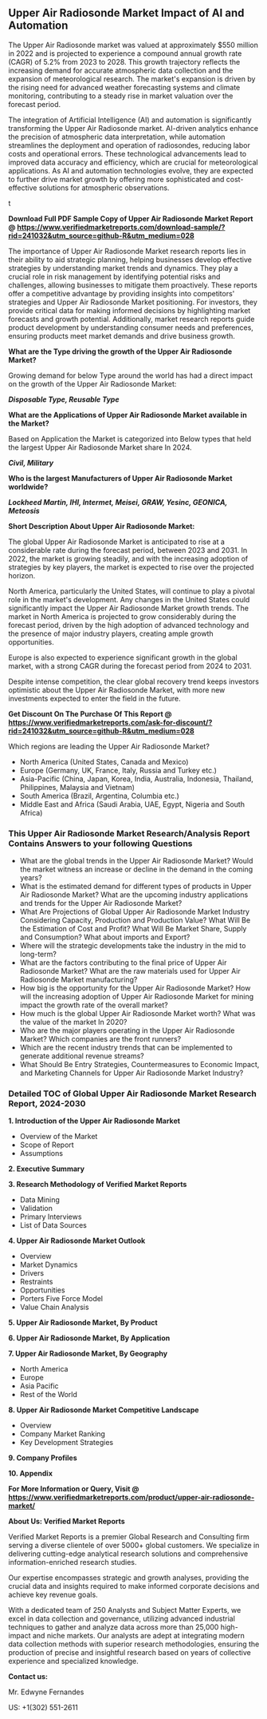 <h2>Upper Air Radiosonde Market Impact of AI and Automation</h2><p>The Upper Air Radiosonde market was valued at approximately $550 million in 2022 and is projected to experience a compound annual growth rate (CAGR) of 5.2% from 2023 to 2028. This growth trajectory reflects the increasing demand for accurate atmospheric data collection and the expansion of meteorological research. The market's expansion is driven by the rising need for advanced weather forecasting systems and climate monitoring, contributing to a steady rise in market valuation over the forecast period.</p><p>The integration of Artificial Intelligence (AI) and automation is significantly transforming the Upper Air Radiosonde market. AI-driven analytics enhance the precision of atmospheric data interpretation, while automation streamlines the deployment and operation of radiosondes, reducing labor costs and operational errors. These technological advancements lead to improved data accuracy and efficiency, which are crucial for meteorological applications. As AI and automation technologies evolve, they are expected to further drive market growth by offering more sophisticated and cost-effective solutions for atmospheric observations.</p>t</p><p id="" class=""><strong>Download Full PDF Sample Copy of Upper Air Radiosonde Market Report @ <a href="https://www.verifiedmarketreports.com/download-sample/?rid=241032&utm_source=github-R&utm_medium=028" target="_blank">https://www.verifiedmarketreports.com/download-sample/?rid=241032&utm_source=github-R&utm_medium=028</a></strong></p><p>The importance of&nbsp;Upper Air Radiosonde Market research reports lies in their ability to aid strategic planning, helping businesses develop effective strategies by understanding market trends and dynamics. They play a crucial role in risk management by identifying potential risks and challenges, allowing businesses to mitigate them proactively. These reports offer a competitive advantage by providing insights into competitors' strategies and Upper Air Radiosonde Market positioning. For investors, they provide critical data for making informed decisions by highlighting market forecasts and growth potential. Additionally, market research reports guide product development by understanding consumer needs and preferences, ensuring products meet market demands and drive business growth.</p><p><strong>What are the&nbsp;Type driving the growth of the Upper Air Radiosonde Market?</strong></p><p id="" class="">Growing demand for below Type around the world has had a direct impact on the growth of the Upper Air Radiosonde Market:</p><em><strong>Disposable Type, Reusable Type</strong></em></p><strong>What are the&nbsp;Applications&nbsp;of Upper Air Radiosonde Market available in the Market?</strong></p><p id="" class="">Based on Application the Market is categorized into Below types that held the largest Upper Air Radiosonde Market share In 2024.</p><em><strong>Civil, Military</strong></em></p><strong>Who is the largest Manufacturers of Upper Air Radiosonde Market worldwide?</strong></p><p><em><strong>Lockheed Martin, IHI, Intermet, Meisei, GRAW, Yesinc, GEONICA, Meteosis</strong></em></p><p id="" class=""><strong>Short Description About Upper Air Radiosonde Market:</strong></p><p>The global Upper Air Radiosonde Market is anticipated to rise at a considerable rate during the forecast period, between 2023 and 2031. In 2022, the market is growing steadily, and with the increasing adoption of strategies by key players, the market is expected to rise over the projected horizon.</p><p>North America, particularly the United States, will continue to play a pivotal role in the market's development. Any changes in the United States could significantly impact the Upper Air Radiosonde Market growth trends. The market in North America is projected to grow considerably during the forecast period, driven by the high adoption of advanced technology and the presence of major industry players, creating ample growth opportunities.</p><p>Europe is also expected to experience significant growth in the global market, with a strong CAGR during the forecast period from 2024 to 2031.</p><p>Despite intense competition, the clear global recovery trend keeps investors optimistic about the Upper Air Radiosonde Market, with more new investments expected to enter the field in the future.</p><p id="" class=""><strong>Get Discount On The Purchase Of This Report @ <a href="https://www.verifiedmarketreports.com/ask-for-discount/?rid=241032&utm_source=github-R&utm_medium=028" target="_blank">https://www.verifiedmarketreports.com/ask-for-discount/?rid=241032&utm_source=github-R&utm_medium=028</a></strong></p>Which regions are leading the Upper Air Radiosonde Market?</p><ul><li>North America (United States, Canada and Mexico)</li><li>Europe (Germany, UK, France, Italy, Russia and Turkey etc.)</li><li>Asia-Pacific (China, Japan, Korea, India, Australia, Indonesia, Thailand, Philippines, Malaysia and Vietnam)</li><li>South America (Brazil, Argentina, Columbia etc.)</li><li>Middle East and Africa (Saudi Arabia, UAE, Egypt, Nigeria and South Africa)</li></ul><h3 id="" class="">This Upper Air Radiosonde Market Research/Analysis Report Contains Answers to your following Questions</h3><ul><li>What are the global trends in the Upper Air Radiosonde Market? Would the market witness an increase or decline in the demand in the coming years?</li><li>What is the estimated demand for different types of products in Upper Air Radiosonde Market? What are the upcoming industry applications and trends for the Upper Air Radiosonde Market?</li><li>What Are Projections of Global Upper Air Radiosonde Market Industry Considering Capacity, Production and Production Value? What Will Be the Estimation of Cost and Profit? What Will Be Market Share, Supply and Consumption? What about imports and Export?</li><li>Where will the strategic developments take the industry in the mid to long-term?</li><li>What are the factors contributing to the final price of Upper Air Radiosonde Market? What are the raw materials used for Upper Air Radiosonde Market manufacturing?</li><li>How big is the opportunity for the Upper Air Radiosonde Market? How will the increasing adoption of Upper Air Radiosonde Market for mining impact the growth rate of the overall market?</li><li>How much is the global Upper Air Radiosonde Market worth? What was the value of the market In 2020?</li><li>Who are the major players operating in the Upper Air Radiosonde Market? Which companies are the front runners?</li><li>Which are the recent industry trends that can be implemented to generate additional revenue streams?</li><li>What Should Be Entry Strategies, Countermeasures to Economic Impact, and Marketing Channels for Upper Air Radiosonde Market Industry?</li></ul><h3 id="" class="">Detailed TOC of Global Upper Air Radiosonde Market Research Report, 2024-2030</h3><p id="" class=""><strong>1. Introduction of the Upper Air Radiosonde Market</strong></p><ul><li>Overview of the Market</li><li>Scope of Report</li><li>Assumptions</li></ul><p id="" class=""><strong>2. Executive Summary</strong></p><p id="" class=""><strong>3. Research Methodology of Verified Market Reports</strong></p><ul><li>Data Mining</li><li>Validation</li><li>Primary Interviews</li><li>List of Data Sources</li></ul><p id="" class=""><strong>4. Upper Air Radiosonde Market Outlook</strong></p><ul><li>Overview</li><li>Market Dynamics</li><li>Drivers</li><li>Restraints</li><li>Opportunities</li><li>Porters Five Force Model</li><li>Value Chain Analysis</li></ul><p id="" class=""><strong>5. Upper Air Radiosonde Market, By Product</strong></p><p id="" class=""><strong>6. Upper Air Radiosonde Market, By Application</strong></p><p id="" class=""><strong>7. Upper Air Radiosonde Market, By Geography</strong></p><ul><li>North America</li><li>Europe</li><li>Asia Pacific</li><li>Rest of the World</li></ul><p id="" class=""><strong>8. Upper Air Radiosonde Market Competitive Landscape</strong></p><ul><li>Overview</li><li>Company Market Ranking</li><li>Key Development Strategies</li></ul><p id="" class=""><strong>9. Company Profiles</strong></p><p id="" class=""><strong>10. Appendix</strong></p><p id="" class=""><strong>For More Information or Query, Visit @ <a href="https://www.verifiedmarketreports.com/product/upper-air-radiosonde-market/" target="_blank">https://www.verifiedmarketreports.com/product/upper-air-radiosonde-market/</a></strong></p><p id="" class=""><strong>About Us: Verified Market Reports</strong></p><p id="" class="">Verified Market Reports is a premier Global Research and Consulting firm serving a diverse clientele of over 5000+ global customers. We specialize in delivering cutting-edge analytical research solutions and comprehensive information-enriched research studies.</p><p id="" class="">Our expertise encompasses strategic and growth analyses, providing the crucial data and insights required to make informed corporate decisions and achieve key revenue goals.</p><p id="" class="">With a dedicated team of 250 Analysts and Subject Matter Experts, we excel in data collection and governance, utilizing advanced industrial techniques to gather and analyze data across more than 25,000 high-impact and niche markets. Our analysts are adept at integrating modern data collection methods with superior research methodologies, ensuring the production of precise and insightful research based on years of collective experience and specialized knowledge.</p><p id="" class=""><strong>Contact us:</strong></p><p id="" class="">Mr. Edwyne Fernandes</p><p id="" class="">US: +1(302) 551-2611</p>